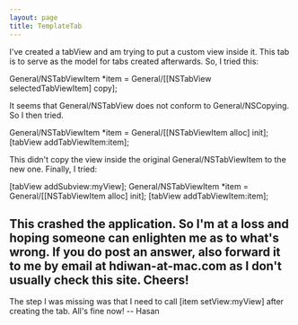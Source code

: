 ```yaml
---
layout: page
title: TemplateTab
---
```



I've created a tabView and am trying to put a custom view inside it. This tab is to serve as the model for tabs created afterwards. So, I tried this:
    
General/NSTabViewItem *item = General/[[NSTabView selectedTabViewItem] copy];

It seems that General/NSTabView does not conform to General/NSCopying. So I then tried.
    
General/NSTabViewItem *item = General/[[NSTabViewItem alloc] init];
[tabView addTabViewItem:item];

This didn't copy the view inside the original General/NSTabViewItem to the new one. Finally, I tried:
    
[tabView addSubview:myView];
General/NSTabViewItem *item = General/[[NSTabViewItem alloc] init];
[tabView addTabViewItem:item];

This crashed the application. So I'm at a loss and hoping someone can enlighten me as to what's wrong. If you do post an answer, also forward it to me by email at hdiwan-at-mac.com as I don't usually check this site. Cheers!
----
The step I was missing was that I need to call [item setView:myView] after creating the tab. All's fine now! -- Hasan
